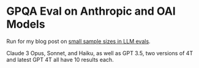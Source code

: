 # GPQA Eval on Anthropic and OAI Models
Run for my blog post on [small sample sizes in LLM evals](https://publish.obsidian.md/kamilelukosiute/llms/You+need+to+be+spending+more+money+on+evals). 

Claude 3 Opus, Sonnet, and Haiku, as well as GPT 3.5, two versions of 4T and latest GPT 4T all have 10 results each.
